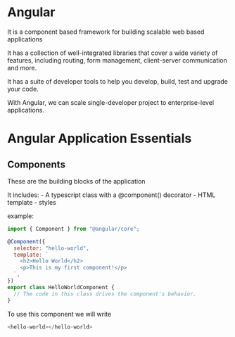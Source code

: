 # Angular

It is a component based framework for building scalable web based applications

It has a collection of well-integrated libraries that cover a wide variety of features, including routing, form management, client-server communication and more.

It has a suite of developer tools to help you develop, build, test and upgrade your code.

With Angular, we can scale single-developer project to enterprise-level applications.

# Angular Application Essentials

## Components

These are the building blocks of the application

It includes: - A typescript class with a @component() decorator - HTML template - styles

example:

```javascript
import { Component } from "@angular/core";

@Component({
  selector: "hello-world",
  template: `
    <h2>Hello World</h2>
    <p>This is my first component!</p>
  `,
})
export class HelloWorldComponent {
  // The code in this class drives the component's behavior.
}
```

To use this component we will write

```javascript
<hello-world></hello-world>
```

